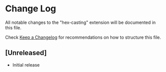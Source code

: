 # Change Log

All notable changes to the "hex-casting" extension will be documented in this file.

Check [Keep a Changelog](http://keepachangelog.com/) for recommendations on how to structure this file.

## [Unreleased]

- Initial release
